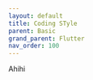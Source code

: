 ```yaml
---
layout: default
title: Coding STyle
parent: Basic
grand_parent: Flutter
nav_order: 100
---
```


Ahihi
